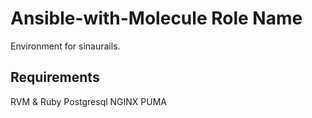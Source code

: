 Ansible-with-Molecule
Role Name
=========

Environment for sinaurails.

Requirements
------------

RVM & Ruby
Postgresql
NGINX
PUMA
